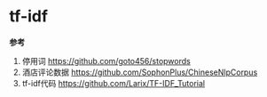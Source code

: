 # tf-idf

**参考**
1. 停用词 https://github.com/goto456/stopwords
2. 酒店评论数据 https://github.com/SophonPlus/ChineseNlpCorpus
3. tf-idf代码 https://github.com/Larix/TF-IDF_Tutorial